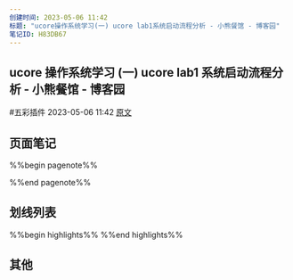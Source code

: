 ```yaml
---
创建时间: 2023-05-06 11:42
标题: "ucore操作系统学习(一) ucore lab1系统启动流程分析 - 小熊餐馆 - 博客园"
笔记ID: H83DB67
---
```


## ucore 操作系统学习 (一) ucore lab1 系统启动流程分析 - 小熊餐馆 - 博客园

 #五彩插件 2023-05-06 11:42 [原文](https://www.cnblogs.com/xiaoxiongcanguan/p/13714587.html)

## 页面笔记

%%begin pagenote%%

%%end pagenote%%

## 划线列表

%%begin highlights%%
%%end highlights%%

## 其他
